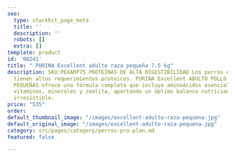 ```yaml
---
seo:
  type: stackbit_page_meta
  title: ''
  description: ''
  robots: []
  extra: []
template: product
id: '00241'
title: " PURINA Excellent adulto raza pequeña 7.5 kg"
description: SKU:PEXARP75 PROTEÍNAS DE ALTA DIGESTIBILIDAD Los perros de tamaño pequeño
  tienen altos requerimientos proteicos. PURINA Excellent ADULTO POLLO Y ARROZ RAZAS
  PEQUEÑAS ofrece una fórmula completa que incluye aminoácidos esenciales, inulina,
  vitaminas, minerales y zeolita, aportando un óptimo balance nutricional y un sabor
  irresistible.
price: "535"
order: 
default_thumbnail_image: "/images/excellent-adulto-raza-pequena.jpg"
default_original_image: "/images/excellent-adulto-raza-pequena.jpg"
category: src/pages/category/perros-pro-plan.md
featured: false

---
```


